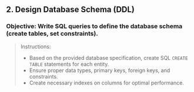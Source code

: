 ## 2. Design Database Schema (DDL)
### Objective: Write SQL queries to define the database schema (create tables, set constraints).

> Instructions:
> - Based on the provided database specification, create SQL `CREATE TABLE` statements for each entity.
> - Ensure proper data types, primary keys, foreign keys, and constraints.
> - Create necessary indexes on columns for optimal performance.